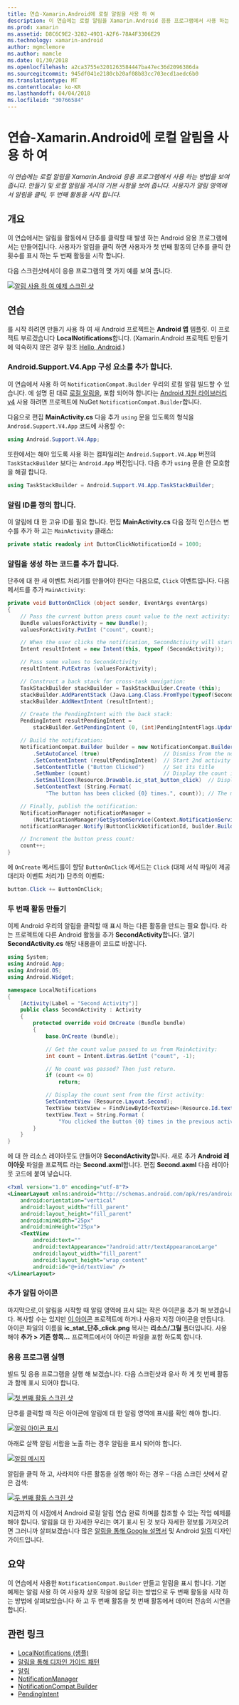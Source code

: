 ```yaml
---
title: 연습-Xamarin.Android에 로컬 알림을 사용 하 여
description: 이 연습에는 로컬 알림을 Xamarin.Android 응용 프로그램에서 사용 하는 방법을 보여 줍니다. 만들기 및 로컬 알림을 게시의 기본 사항을 보여 줍니다. 사용자가 알림 영역에서 알림을 클릭, 두 번째 활동을 시작 합니다.
ms.prod: xamarin
ms.assetid: D8C6C9E2-3282-49D1-A2F6-78A4F3306E29
ms.technology: xamarin-android
author: mgmclemore
ms.author: mamcle
ms.date: 01/30/2018
ms.openlocfilehash: a2ca3755e3201263584447ba47ec36d2096386da
ms.sourcegitcommit: 945df041e2180cb20af08b83cc703ecd1aedc6b0
ms.translationtype: MT
ms.contentlocale: ko-KR
ms.lasthandoff: 04/04/2018
ms.locfileid: "30766584"
---
```

# <a name="walkthrough---using-local-notifications-in-xamarinandroid"></a>연습-Xamarin.Android에 로컬 알림을 사용 하 여

_이 연습에는 로컬 알림을 Xamarin.Android 응용 프로그램에서 사용 하는 방법을 보여 줍니다. 만들기 및 로컬 알림을 게시의 기본 사항을 보여 줍니다. 사용자가 알림 영역에서 알림을 클릭, 두 번째 활동을 시작 합니다._


## <a name="overview"></a>개요

이 연습에서는 알림을 활동에서 단추를 클릭할 때 발생 하는 Android 응용 프로그램에서는 만들어집니다. 사용자가 알림을 클릭 하면 사용자가 첫 번째 활동의 단추를 클릭 한 횟수를 표시 하는 두 번째 활동을 시작 합니다.

다음 스크린샷에서이 응용 프로그램의 몇 가지 예를 보여 줍니다.

[![알림 사용 하 여 예제 스크린 샷](local-notifications-walkthrough-images/1-overview-sml.png)](local-notifications-walkthrough-images/1-overview.png#lightbox)



## <a name="walkthrough"></a>연습

를 시작 하려면 만들기 사용 하 여 새 Android 프로젝트는 **Android 앱** 템플릿. 이 프로젝트 부르겠습니다 **LocalNotifications**합니다. (Xamarin.Android 프로젝트 만들기에 익숙하지 않은 경우 참조 [Hello, Android](~/android/get-started/hello-android/hello-android-quickstart.md).)


### <a name="add-the-androidsupportv4app-component"></a>Android.Support.V4.App 구성 요소를 추가 합니다.

이 연습에서 사용 하 여 `NotificationCompat.Builder` 우리의 로컬 알림 빌드할 수 있습니다. 에 설명 된 대로 [로컬 알림을](~/android/app-fundamentals/notifications/local-notifications.md), 포함 되어야 합니다는 [Android 지원 라이브러리 v4](https://www.nuget.org/packages/Xamarin.Android.Support.v4/) 사용 하려면 프로젝트에 NuGet `NotificationCompat.Builder`합니다.

다음으로 편집 **MainActivity.cs** 다음 추가 `using` 문을 있도록의 형식을 `Android.Support.V4.App` 코드에 사용할 수:

```csharp
using Android.Support.V4.App;
```

또한에서는 해야 있도록 사용 하는 컴파일러는 `Android.Support.V4.App` 버전의 `TaskStackBuilder` 보다는 `Android.App` 버전입니다. 다음 추가 `using` 문을 한 모호함을 해결 합니다.

```csharp
using TaskStackBuilder = Android.Support.V4.App.TaskStackBuilder;
```


### <a name="define-the-notification-id"></a>알림 ID를 정의 합니다.

이 알림에 대 한 고유 ID를 필요 합니다. 편집 **MainActivity.cs** 다음 정적 인스턴스 변수를 추가 하 고는 `MainActivity` 클래스:

```csharp
private static readonly int ButtonClickNotificationId = 1000;
```


### <a name="add-code-to-generate-the-notification"></a>알림을 생성 하는 코드를 추가 합니다.

단추에 대 한 새 이벤트 처리기를 만들어야 한다는 다음으로, `Click` 이벤트입니다. 다음 메서드를 추가 `MainActivity`:

```csharp
private void ButtonOnClick (object sender, EventArgs eventArgs)
{
    // Pass the current button press count value to the next activity:
    Bundle valuesForActivity = new Bundle();
    valuesForActivity.PutInt ("count", count);

    // When the user clicks the notification, SecondActivity will start up.
    Intent resultIntent = new Intent(this, typeof (SecondActivity));

    // Pass some values to SecondActivity:
    resultIntent.PutExtras (valuesForActivity);

    // Construct a back stack for cross-task navigation:
    TaskStackBuilder stackBuilder = TaskStackBuilder.Create (this);
    stackBuilder.AddParentStack (Java.Lang.Class.FromType(typeof(SecondActivity)));
    stackBuilder.AddNextIntent (resultIntent);

    // Create the PendingIntent with the back stack:            
    PendingIntent resultPendingIntent =
        stackBuilder.GetPendingIntent (0, (int)PendingIntentFlags.UpdateCurrent);

    // Build the notification:
    NotificationCompat.Builder builder = new NotificationCompat.Builder (this)
        .SetAutoCancel (true)                    // Dismiss from the notif. area when clicked
        .SetContentIntent (resultPendingIntent)  // Start 2nd activity when the intent is clicked.
        .SetContentTitle ("Button Clicked")      // Set its title
        .SetNumber (count)                       // Display the count in the Content Info
        .SetSmallIcon(Resource.Drawable.ic_stat_button_click)  // Display this icon
        .SetContentText (String.Format(
            "The button has been clicked {0} times.", count)); // The message to display.

    // Finally, publish the notification:
    NotificationManager notificationManager =
        (NotificationManager)GetSystemService(Context.NotificationService);
    notificationManager.Notify(ButtonClickNotificationId, builder.Build());

    // Increment the button press count:
    count++;
}
```

에 `OnCreate` 메서드를이 할당 `ButtonOnClick` 메서드는 `Click` (대체 서식 파일이 제공 대리자 이벤트 처리기) 단추의 이벤트:

```csharp
button.Click += ButtonOnClick;
```


### <a name="create-a-second-activity"></a>두 번째 활동 만들기

이제 Android 우리의 알림을 클릭할 때 표시 하는 다른 활동을 만드는 필요 합니다. 라는 프로젝트에 다른 Android 활동을 추가 **SecondActivity**합니다. 열기 **SecondActivity.cs** 해당 내용을이 코드로 바꿉니다.

```csharp
using System;
using Android.App;
using Android.OS;
using Android.Widget;

namespace LocalNotifications
{
    [Activity(Label = "Second Activity")]
    public class SecondActivity : Activity
    {
        protected override void OnCreate (Bundle bundle)
        {
            base.OnCreate (bundle);

            // Get the count value passed to us from MainActivity:
            int count = Intent.Extras.GetInt ("count", -1);

            // No count was passed? Then just return.
            if (count <= 0)
                return;

            // Display the count sent from the first activity:
            SetContentView (Resource.Layout.Second);
            TextView textView = FindViewById<TextView>(Resource.Id.textView);
            textView.Text = String.Format (
                "You clicked the button {0} times in the previous activity.", count);
        }
    }
}
```

에 대 한 리소스 레이아웃도 만들어야 **SecondActivity**합니다. 새로 추가 **Android 레이아웃** 파일을 프로젝트 라는 **Second.axml**합니다. 편집 **Second.axml** 다음 레이아웃 코드에 붙여 넣습니다.

```xml
<?xml version="1.0" encoding="utf-8"?>
<LinearLayout xmlns:android="http://schemas.android.com/apk/res/android"
    android:orientation="vertical"
    android:layout_width="fill_parent"
    android:layout_height="fill_parent"
    android:minWidth="25px"
    android:minHeight="25px">
    <TextView
        android:text=""
        android:textAppearance="?android:attr/textAppearanceLarge"
        android:layout_width="fill_parent"
        android:layout_height="wrap_content"
        android:id="@+id/textView" />
</LinearLayout>
```


### <a name="add-a-notification-icon"></a>추가 알림 아이콘

마지막으로,이 알림을 시작할 때 알림 영역에 표시 되는 작은 아이콘을 추가 해 보겠습니다. 복사할 수는 있지만 [이 아이콘](local-notifications-walkthrough-images/ic-stat-button-click.png) 프로젝트에 하거나 사용자 지정 아이콘을 만듭니다. 아이콘 파일의 이름을 **ic\_stat\_단추\_click.png** 복사는 **리소스/그릴** 폴더입니다. 사용 해야 **추가 > 기존 항목...**  프로젝트에서이 아이콘 파일을 포함 하도록 합니다.


### <a name="run-the-application"></a>응용 프로그램 실행

빌드 및 응용 프로그램을 실행 해 보겠습니다. 다음 스크린샷과 유사 하 게 첫 번째 활동과 함께 표시 되어야 합니다.

[![첫 번째 활동 스크린 샷](local-notifications-walkthrough-images/2-start-screen-sml.png)](local-notifications-walkthrough-images/2-start-screen.png#lightbox)

단추를 클릭할 때 작은 아이콘에 알림에 대 한 알림 영역에 표시를 확인 해야 합니다.

[![알림 아이콘 표시](local-notifications-walkthrough-images/3-notification-icon-sml.png)](local-notifications-walkthrough-images/3-notification-icon.png#lightbox)

아래로 살짝 알림 서랍을 노출 하는 경우 알림을 표시 되어야 합니다.

[![알림 메시지](local-notifications-walkthrough-images/4-notifications-sml.png)](local-notifications-walkthrough-images/4-notifications.png#lightbox)

알림을 클릭 하 고, 사라져야 다른 활동을 실행 해야 하는 경우 &ndash; 다음 스크린 샷에서 같은 검색:

[![두 번째 활동 스크린 샷](local-notifications-walkthrough-images/5-second-activity-sml.png)](local-notifications-walkthrough-images/5-second-activity.png#lightbox)

지금까지 이 시점에서 Android 로컬 알림 연습 완료 하며를 참조할 수 있는 작업 예제를 해야 합니다. 알림을 대 한 자세한 우리는 여기 표시 된 것 보다 자세한 정보를 가져오려면 그러니까 살펴보겠습니다 많은 [알림을 통해 Google 설명서](http://developer.android.com/guide/topics/ui/notifiers/notifications.html) 및 Android [알림](http://developer.android.com/design/patterns/notifications.html) 디자인 가이드입니다.



## <a name="summary"></a>요약

이 연습에서 사용한 `NotificationCompat.Builder` 만들고 알림을 표시 합니다. 기본 예제는 알림 사용 하 여 사용자 상호 작용에 응답 하는 방법으로 두 번째 활동을 시작 하는 방법에 살펴보았습니다 하 고 두 번째 활동을 첫 번째 활동에서 데이터 전송의 시연을 합니다.


## <a name="related-links"></a>관련 링크

- [LocalNotifications (샘플)](https://developer.xamarin.com/samples/monodroid/LocalNotifications/)
- [알림을 통해 디자인 가이드 패턴](http://developer.android.com/design/patterns/notifications.html)
- [알림](https://developer.xamarin.com/api/type/Android.App.Notification/)
- [NotificationManager](https://developer.xamarin.com/api/type/Android.App.NotificationManager/)
- [NotificationCompat.Builder](https://developer.android.com/reference/android/support/v4/app/NotificationCompat.Builder.html)
- [PendingIntent](https://developer.xamarin.com/api/type/Android.App.PendingIntent/)
